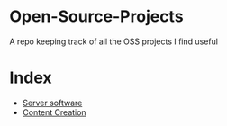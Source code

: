 # Open-Source-Projects
A repo keeping track of all the OSS projects I find useful

# Index

- [Server software](https://github.com/Zoe8338/Open-Source-Projects/blob/main/ServerSide.md)
- [Content Creation](https://github.com/Zoe8338/Open-Source-Projects/blob/main/ContentCreation.md)

